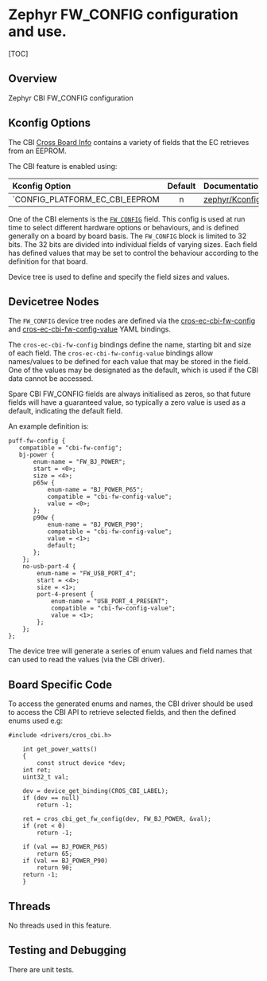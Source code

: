 # Zephyr FW_CONFIG configuration and use.

[TOC]

## Overview

Zephyr CBI FW_CONFIG configuration

## Kconfig Options

The CBI [Cross Board Info](https://chromium.googlesource.com/chromiumos/docs/+/HEAD/design_docs/cros_board_info.md)
contains a variety of fields that the EC retrieves from an EEPROM.

The CBI feature is enabled using:

Kconfig Option                   | Default | Documentation
:--------------------------------| :-----: | :------------
`CONFIG_PLATFORM_EC_CBI_EEPROM   | n       | [zephyr/Kconfig](../zephyr/Kconfig)

One of the CBI elements is the
[`FW_CONFIG`](https://chromium.googlesource.com/chromiumos/docs/+/HEAD/design_docs/firmware_config.md)
field.
This config is used at run time to select different hardware options or behaviours, and
is defined generally on a board by board basis.
The `FW_CONFIG` block is limited to 32 bits. The 32 bits are divided into individual
fields of varying sizes. Each field has defined values that may be set to control
the behaviour according to the definition for that board.

Device tree is used to define and specify the field sizes and values.

## Devicetree Nodes

The `FW_CONFIG` device tree nodes are defined via the
[cros-ec-cbi-fw-config](../zephyr/dts/bindings/cbi/cros-ec-cbi-fw-config.yaml)
and
[cros-ec-cbi-fw-config-value](../zephyr/dts/bindings/cbi/cros-ec-cbi-fw-config-value.yaml)
YAML bindings.

The `cros-ec-cbi-fw-config` bindings define the name, starting bit and size of each field.
The `cros-ec-cbi-fw-config-value` bindings allow names/values to be defined for each
value that may be stored in the field.
One of the values may be designated as the default, which is used if
the CBI data cannot be accessed.

Spare CBI FW_CONFIG fields are always initialised as zeros, so that
future fields will have a guaranteed value, so typically a zero
value is used as a default, indicating the default field.

An example definition is:
```
puff-fw-config {
   compatible = "cbi-fw-config";
   bj-power {
       enum-name = "FW_BJ_POWER";
       start = <0>;
       size = <4>;
       p65w {
           enum-name = "BJ_POWER_P65";
           compatible = "cbi-fw-config-value";
           value = <0>;
       };
       p90w {
           enum-name = "BJ_POWER_P90";
           compatible = "cbi-fw-config-value";
           value = <1>;
           default;
       };
    };
    no-usb-port-4 {
        enum-name = "FW_USB_PORT_4";
        start = <4>;
        size = <1>;
        port-4-present {
            enum-name = "USB_PORT_4_PRESENT";
            compatible = "cbi-fw-config-value";
            value = <1>;
        };
    };
};
```

The device tree will generate a series of
enum values and field names that can used
to read the values (via the CBI driver).

## Board Specific Code

To access the generated enums and names, the CBI driver
should be used to access the CBI API to retrieve selected fields,
and then the defined enums used e.g:

```
#include <drivers/cros_cbi.h>

    int get_power_watts()
    {
        const struct device *dev;
	int ret;
	uint32_t val;

	dev = device_get_binding(CROS_CBI_LABEL);
	if (dev == null)
	    return -1;

	ret = cros_cbi_get_fw_config(dev, FW_BJ_POWER, &val);
	if (ret < 0)
	    return -1;

	if (val == BJ_POWER_P65)
	    return 65;
	if (val == BJ_POWER_P90)
	    return 90;
	return -1;
    }
```

## Threads

No threads used in this feature.

## Testing and Debugging

There are unit tests.
